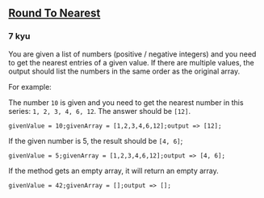 <h2><a href=https://www.codewars.com/kata/5b4f8e02578c6aae9700008b/train/php target="_blank">Round To Nearest</a></h2><h3>7 kyu</h3><p>You are given a list of numbers (positive / negative integers) and you need to get the nearest entries of a given value. If there are multiple values, the output should list the numbers in the same order as the original array.</p><p>For example:</p><p>The number <code>10</code> is given and you need to get the nearest number in this series: <code>1, 2, 3, 4, 6, 12</code>. The answer should be <code>[12]</code>.</p><pre><code>givenValue = 10;givenArray = [1,2,3,4,6,12];output =&gt; [12];</code></pre><p>If the given number is 5, the result should be <code>[4, 6]</code>;</p><pre><code>givenValue = 5;givenArray = [1,2,3,4,6,12];output =&gt; [4, 6];</code></pre><p>If the method gets an empty array, it will return an empty array.</p><pre><code>givenValue = 42;givenArray = [];output =&gt; [];</code></pre>